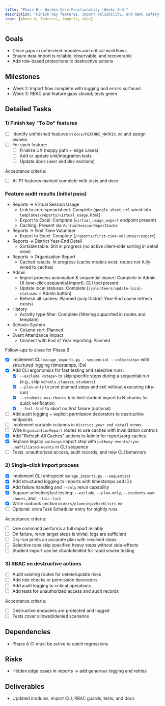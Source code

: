 ```yaml
---
title: "Phase B – Harden Core Functionality (Weeks 2–3)"
description: "Finish key features, import reliability, and RBAC safety"
tags: [phase-b, features, imports, rbac]
---
```


## Goals

- Close gaps in unfinished modules and critical workflows
- Ensure data import is reliable, observable, and recoverable
- Add role-based protections to destructive actions

## Milestones

- Week 2: Import flow complete with logging and errors surfaced
- Week 3: RBAC and feature gaps closed; tests green

## Detailed Tasks

### 1) Finish key "To Do" features
- [ ] Identify unfinished features in `docs/FEATURE_MATRIX.md` and assign owners
- [ ] For each feature:
  - [ ] Finalize UX (happy path + edge cases)
  - [ ] Add or update unit/integration tests
  - [ ] Update docs (user and dev sections)

Acceptance criteria:
- [ ] All P1 features marked complete with tests and docs

### Feature audit results (initial pass)

- Reports → Virtual Session Usage
  - Link to core spreadsheet: Complete (`google_sheet_url` wired into `templates/reports/virtual_usage.html`)
  - Export to Excel: Complete (`virtual_usage_export` endpoint present)
  - Caching: Present via `VirtualSessionReportCache`
- Reports → First Time Volunteer
  - Export to Excel: Complete (`/reports/first-time-volunteer/export`)
- Reports → District Year-End Detail
  - Sortable table: Still in progress (no active client-side sorting in detail view)
- Reports → Organization Report
  - Cached results: In progress (cache models exist; routes not fully wired to caches)
- Admin
  - Import process automation & sequential import: Complete in Admin UI (one-click sequential import). CLI tool present
  - Update local statuses: Complete (`/volunteers/update-local-statuses` + Admin button)
  - Refresh all caches: Planned (only District Year-End cache refresh exists)
- History
  - Activity type filter: Complete (filtering supported in routes and template)
- Schools System
  - Column sort: Planned
- Event Attendance Impact
  - Connect with End of Year reporting: Planned

Follow-ups to close for Phase B:
- [x] Implement CLI `manage_imports.py --sequential --only=<step>` with structured logging (timestamps, IDs)
- [x] Add CLI ergonomics for fast testing and selective runs:
  - [x] `--exclude <steps>` to skip specific steps during a sequential run (e.g., skip `schools,classes,students`)
  - [x] `--plan-only` to print planned steps and exit without executing (dry-run)
  - [x] `--students-max-chunks N` to limit student import to N chunks for quick verification
  - [x] `--fail-fast` to abort on first failure (optional)
- [ ] Add audit logging + explicit permission decorators to destructive endpoints
- [ ] Implement sortable columns in `district_year_end_detail` views
- [ ] Wire `OrganizationReport` routes to use caches with invalidation controls
- [x] Add "Refresh All Caches" actions in Admin for reports/org caches
- [x] Replace legacy `pathways` import step with `pathway-events/sync-unaffiliated-events` in CLI sequence
- [ ] Tests: unauthorized access, audit records, and new CLI behaviors

### 2) Single-click import process
- [x] Implement CLI entrypoint `manage_imports.py --sequential`
- [x] Add structured logging to imports with timestamps and IDs
- [x] Add failure handling and `--only` rerun capability
- [x] Support selective/fast testing: `--exclude`, `--plan-only`, `--students-max-chunks`, and `--fail-fast`
- [x] Write runbook section in `docs/planning/checklists.md`
- [ ] Optional: cron/Task Scheduler entry for nightly runs

Acceptance criteria:
- [ ] One command performs a full import reliably
- [ ] On failure, rerun target steps is trivial; logs are sufficient
- [ ] Dry-run prints an accurate plan with resolved steps
- [ ] Selective runs skip specified heavy steps without side-effects
- [ ] Student import can be chunk-limited for rapid smoke testing

### 3) RBAC on destructive actions
- [ ] Audit existing routes for delete/update risks
- [ ] Add role checks or permission decorators
- [ ] Add audit logging to critical operations
- [ ] Add tests for unauthorized access and audit records

Acceptance criteria:
- [ ] Destructive endpoints are protected and logged
- [ ] Tests cover allowed/denied scenarios

## Dependencies

- Phase A CI must be active to catch regressions

## Risks

- Hidden edge cases in imports → add generous logging and retries

## Deliverables

- Updated modules, import CLI, RBAC guards, tests, and docs
